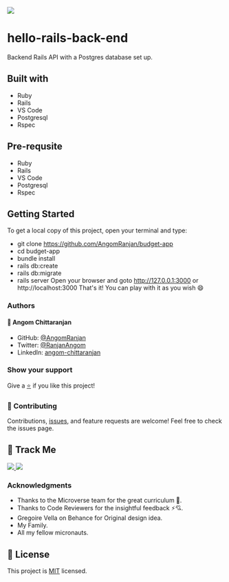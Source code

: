 [![](https://img.shields.io/badge/Micronaut-Angom%20Chittaranjan-blue)](https://github.com/AngomRanjan)

# hello-rails-back-end

Backend Rails API with a Postgres database set up.

## Built with
  - Ruby
  - Rails
  - VS Code
  - Postgresql
  - Rspec

## Pre-requsite
  - Ruby
  - Rails
  - VS Code
  - Postgresql
  - Rspec 

## Getting Started
 To get a local copy of this project, open your terminal and type:
  - git clone https://github.com/AngomRanjan/budget-app
  - cd budget-app
  - bundle install
  - rails db:create
  - rails db:migrate
  - rails server
 Open your browser and goto http://127.0.0.1:3000 or http://localhost:3000 
 That's it! You can play with it as you wish 😄
 
### Authors

#### 👤 Angom Chittaranjan

- GitHub: [@AngomRanjan](https://github.com/AngomRanjan)
- Twitter: [@RanjanAngom](https://twitter.com/RanjanAngom)
- LinkedIn: [angom-chittaranjan](https://linkedin.com/in/angom-chittaranjan)

### Show your support
Give a [⭐️](../../stargazers) if you like this project!

### 🤝 Contributing
Contributions, [issues](https://github.com/AngomRanjan/budget-app/issues), and feature requests are welcome! Feel free to check the issues page.

## :footprints: Track Me

<a href="https://twitter.com/RanjanAngom?ref_src=twsrc%5Etfw" class="twitter-follow-button" data-show-count="false">
<img src="https://img.shields.io/badge/-@RanjanAngom-blue?style=flat&logo=twitter&logoColor=white">
</a>

<a class="github-button" href="https://github.com/AngomRanjan" aria-label="Follow @AngomRanjan on GitHub">
 <img src="https://img.shields.io/badge/-@AngomRanjan-green?style=flat&logo=github&logoColor=white">
</a>

### Acknowledgments

- Thanks to the Microverse team for the great curriculum 🙌.
- Thanks to Code Reviewers for the insightful feedback ⚡💘.
- Gregoire Vella on Behance for Original design idea.
- My Family.
- All my fellow micronauts.

## 📝 License

This project is [MIT](LICENSE) licensed.
